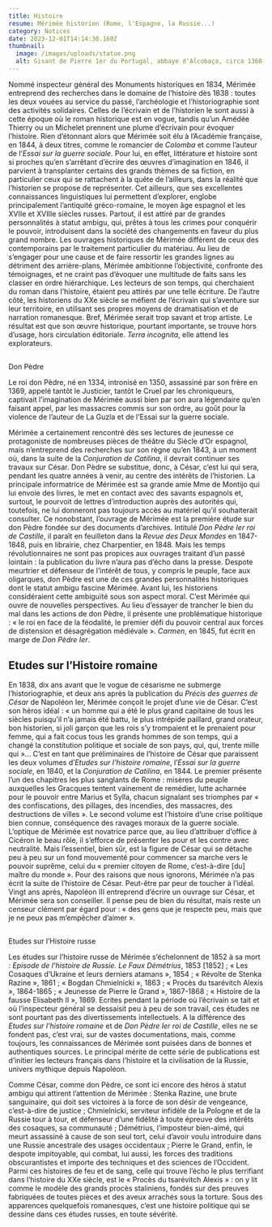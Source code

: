 ```yaml
---
title: Histoire
resume: Mérimée historien (Rome, l'Espagne, la Russie...)
category: Notices
date: 2023-12-01T14:14:30.160Z
thumbnail:
  image: /images/uploads/statue.png
  alt: Gisant de Pierre 1er du Portugal, abbaye d'Alcobaça, circa 1360
---
```

Nommé inspecteur général des Monuments historiques en 1834, Mérimée entreprend des recherches dans le domaine de l’histoire dès 1838 : toutes les deux vouées au service du passé, l’archéologie et l’historiographie sont des activités solidaires. Celles de l’écrivain et de l’historien le sont aussi à cette époque où le roman historique est en vogue, tandis qu’un Amédée Thierry ou un Michelet prennent une plume d’écrivain pour évoquer l’histoire. Rien d’étonnant alors que Mérimée soit élu à l’Académie française, en 1844, à deux titres, comme le romancier de *Colomba* et comme l’auteur de l’*Essai sur la guerre sociale*. Pour lui, en effet, littérature et histoire sont si proches qu’en s’arrêtant d’écrire des œuvres d’imagination en 1846, il parvient à transplanter certains des grands thèmes de sa fiction, en particulier ceux qui se rattachent à la quête de l’ailleurs, dans la réalité que l’historien se propose de représenter. Cet ailleurs, que ses excellentes connaissances linguistiques lui permettent d’explorer, englobe principalement l’antiquité gréco-romaine, le moyen âge espagnol et les XVIIe et XVIIIe siècles russes. Partout, il est attiré par de grandes personnalités à statut ambigu, qui, prêtes à tous les crimes pour conquérir le pouvoir, introduisent dans la société des changements en faveur du plus grand nombre.
Les ouvrages historiques de Mérimée diffèrent de ceux des contemporains par le traitement particulier du matériau. Au lieu de s’engager pour une cause et de faire ressortir les grandes lignes au détriment des arrière-plans, Mérimée ambitionne l’objectivité, confronte des témoignages, et ne craint pas d’évoquer une multitude de faits sans les classer en ordre hiérarchique. Les lecteurs de son temps, qui cherchaient du roman dans l’histoire, étaient peu attirés par une telle écriture. De l’autre côté, les historiens du XXe siècle se méfient de l’écrivain qui s’aventure sur leur territoire, en utilisant ses propres moyens de dramatisation et de narration romanesque. Bref, Mérimée serait trop savant et trop artiste. Le résultat est que son œuvre historique, pourtant importante, se trouve hors d’usage, hors circulation éditoriale. *Terra incognita*, elle attend les explorateurs. 

## 
Don Pèdre


Le roi don Pèdre, né en 1334, intronisé en 1350, assassiné par son frère en 1369, appelé tantôt le Justicier, tantôt le Cruel par les chroniqueurs, captivait l’imagination de Mérimée aussi bien par son aura légendaire qu’en faisant appel, par les massacres commis sur son ordre, au goût pour la violence de l’auteur de La Guzla et de l’Essai sur la guerre sociale. 


Mérimée a certainement rencontré dès ses lectures de jeunesse ce protagoniste de nombreuses pièces de théâtre du Siècle d’Or espagnol, mais n’entreprend des recherches sur son règne qu’en 1843, à un moment où, dans la suite de la *Conjuration de Catilina*, il devrait continuer ses travaux sur César. Don Pèdre se substitue, donc, à César, c’est lui qui sera, pendant les quatre années à venir, au centre des intérêts de l’historien. La principale informatrice de Mérimée est sa grande amie Mme de Montijo qui lui envoie des livres, le met en contact avec des savants espagnols et, surtout, le pourvoit de lettres d’introduction auprès des autorités qui, toutefois, ne lui donneront pas toujours accès au matériel qu’il souhaiterait consulter. Ce nonobstant, l’ouvrage de Mérimée est la première étude sur don Pèdre fondée sur des documents d’archives. Intitulé *Don Pèdre Ier roi de Castille*, il paraît en feuilleton dans la *Revue des Deux Mondes* en 1847-1848, puis en librairie, chez Charpentier, en 1848. Mais les temps révolutionnaires ne sont pas propices aux ouvrages traitant d’un passé lointain : la publication du livre n’aura pas d’écho dans la presse.
Despote meurtrier et défenseur de l’intérêt de tous, y compris le peuple, face aux oligarques, don Pèdre est une de ces grandes personnalités historiques dont le statut ambigu fascine Mérimée. Avant lui, les historiens considéraient cette ambiguïté sous son aspect moral. C’est Mérimée qui ouvre de nouvelles perspectives. Au lieu d’essayer de trancher le bien du mal dans les actions de don Pèdre, il présente une problématique historique : « le roi en face de la féodalité, le premier défi du pouvoir central aux forces de distension et désagrégation médiévale  ». 
*Carmen*, en 1845, fut écrit en marge de *Don Pèdre Ier*.


## Etudes sur l’Histoire romaine


En 1838, dix ans avant que le vogue de césarisme ne submerge l’historiographie, et deux ans après la publication du *Précis des guerres de César* de Napoléon Ier, Mérimée conçoit le projet d’une vie de César. C’est son héros idéal : « un homme qui a été le plus grand capitaine de tous les siècles puisqu’il n’a jamais été battu, le plus intrépide paillard, grand orateur, bon historien, si joli garçon que les rois s’y trompaient et le prenaient pour femme, qui a fait cocus tous les grands hommes de son temps, qui a changé la constitution politique et sociale de son pays, qui, qui, trente mille qui  »...
C’est en tant que préliminaires de l’histoire de César que paraissent les deux volumes d’*Etudes sur l’histoire romaine*, l’*Essai sur la guerre sociale*, en 1840, et la *Conjuration de Catilina*, en 1844. Le premier présente l’un des chapitres les plus sanglants de Rome : misères du peuple auxquelles les Gracques tentent vainement de remédier, lutte acharnée pour le pouvoir entre Marius et Sylla, chacun signalant ses triomphes par « des confiscations, des pillages, des incendies, des massacres, des destructions de villes  ». Le second volume est l’histoire d’une crise politique bien connue, conséquence des ravages moraux de la guerre sociale. L’optique de Mérimée est novatrice parce que, au lieu d’attribuer d’office à Cicéron le beau rôle, il s’efforce de présenter les pour et les contre avec neutralité. Mais l’essentiel, bien sûr, est la figure de César qui se détache peu à peu sur un fond mouvementé pour commencer sa marche vers le pouvoir suprême, celui du « premier citoyen de Rome, c’est-à-dire \[du] maître du monde  ».
Pour des raisons que nous ignorons, Mérimée n’a pas écrit la suite de l’histoire de César. Peut-être par peur de toucher à l’idéal. Vingt ans après, Napoléon III entreprend d’écrire un ouvrage sur César, et Mérimée sera son conseiller. Il pense peu de bien du résultat, mais reste un censeur clément par égard pour : « des gens que je respecte peu, mais que je ne peux pas m’empêcher d’aimer  ». 

## 
Etudes sur l’Histoire russe


Les études sur l’histoire russe de Mérimée s’échelonnent de 1852 à sa mort : *Episode de l’histoire de Russie. Le Faux Démétrius*, 1853 \[1852] ; « Les Cosaques d’Ukraine et leurs derniers atamans », 1854 ; « Révolte de Stenka Razine », 1861 ; « Bogdan Chmielnicki », 1863 ; « Procès du tsarévitch Alexis », 1864-1865 ; « Jeunesse de Pierre le Grand », 1867-1868 ; « Histoire de la fausse Elisabeth II », 1869. Ecrites pendant la période où l’écrivain se tait et où l’inspecteur général se dessaisit peu à peu de son travail, ces études ne sont pourtant pas des divertissements intellectuels. A la différence des *Etudes sur l’histoire romaine* et de *Don Pèdre Ier roi de Castille*, elles ne se fondent pas, c’est vrai, sur de vastes documentations, mais, comme toujours, les connaissances de Mérimée sont puisées dans de bonnes et authentiques sources. Le principal mérite de cette série de publications est d’initier les lecteurs français dans l’histoire et la civilisation de la Russie, univers mythique depuis Napoléon. 


Comme César, comme don Pèdre, ce sont ici encore des héros à statut ambigu qui attirent l’attention de Mérimée : Stenka Razine, une brute sanguinaire, qui doit ses victoires à la force de son désir de vengeance, c’est-à-dire de justice ; Chmielnicki, serviteur infidèle de la Pologne et de la Russie tour à tour, et défenseur d’une fidélité à toute épreuve des intérêts des cosaques, sa communauté ; Démétrius, l’imposteur bien-aimé, qui meurt assassiné à cause de son seul tort, celui d’avoir voulu introduire dans une Russie ancestrale des usages occidentaux ; Pierre le Grand, enfin, le despote impitoyable, qui combat, lui aussi, les forces des traditions obscurantistes et importe des techniques et des sciences de l’Occident. Parmi ces histoires de feu et de sang, celle qui trouve l’écho le plus terrifiant dans l’histoire du XXe siècle, est le « Procès du tsarévitch Alexis » : on y lit comme le modèle des grands procès staliniens, fondés sur des preuves fabriquées de toutes pièces et des aveux arrachés sous la torture. Sous des apparences quelquefois romanesques, c’est une histoire politique qui se dessine dans ces études russes, en toute sévérité.